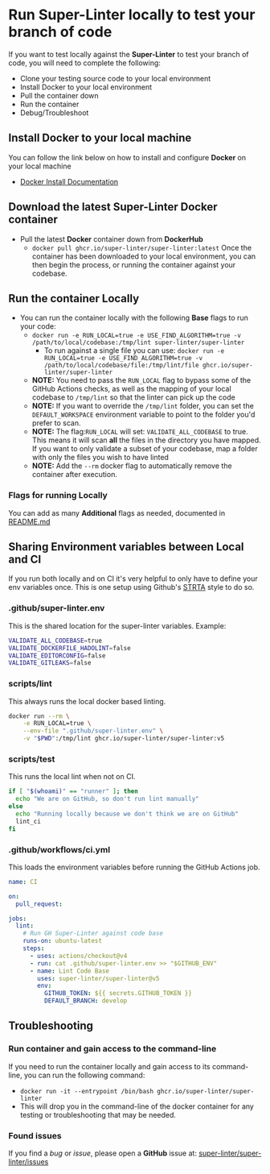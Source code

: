 # Run Super-Linter locally to test your branch of code

If you want to test locally against the **Super-Linter** to test your branch of code, you will need to complete the following:

- Clone your testing source code to your local environment
- Install Docker to your local environment
- Pull the container down
- Run the container
- Debug/Troubleshoot

## Install Docker to your local machine

You can follow the link below on how to install and configure **Docker** on your local machine

- [Docker Install Documentation](https://docs.docker.com/install/)

## Download the latest Super-Linter Docker container

- Pull the latest **Docker** container down from **DockerHub**
  - `docker pull ghcr.io/super-linter/super-linter:latest`
    Once the container has been downloaded to your local environment, you can then begin the process, or running the container against your codebase.

## Run the container Locally

- You can run the container locally with the following **Base** flags to run your code:
  - `docker run -e RUN_LOCAL=true -e USE_FIND_ALGORITHM=true -v /path/to/local/codebase:/tmp/lint super-linter/super-linter`
    - To run against a single file you can use: `docker run -e RUN_LOCAL=true -e USE_FIND_ALGORITHM=true -v /path/to/local/codebase/file:/tmp/lint/file ghcr.io/super-linter/super-linter`
  - **NOTE:** You need to pass the `RUN_LOCAL` flag to bypass some of the GitHub Actions checks, as well as the mapping of your local codebase to `/tmp/lint` so that the linter can pick up the code
  - **NOTE:** If you want to override the `/tmp/lint` folder, you can set the `DEFAULT_WORKSPACE` environment variable to point to the folder you'd prefer to scan.
  - **NOTE:** The flag:`RUN_LOCAL` will set: `VALIDATE_ALL_CODEBASE` to true. This means it will scan **all** the files in the directory you have mapped. If you want to only validate a subset of your codebase, map a folder with only the files you wish to have linted
  - **NOTE:** Add the `--rm` docker flag to automatically remove the container after execution.

### Flags for running Locally

You can add as many **Additional** flags as needed, documented in [README.md](../README.md#Environment-variables)

## Sharing Environment variables between Local and CI

If you run both locally and on CI it's very helpful to only have to define your env variables once. This is one setup using Github's [STRTA](https://github.com/github/scripts-to-rule-them-all) style to do so.

### .github/super-linter.env

This is the shared location for the super-linter variables. Example:

```bash
VALIDATE_ALL_CODEBASE=true
VALIDATE_DOCKERFILE_HADOLINT=false
VALIDATE_EDITORCONFIG=false
VALIDATE_GITLEAKS=false
```

### scripts/lint

This always runs the local docker based linting.

```bash
docker run --rm \
    -e RUN_LOCAL=true \
    --env-file ".github/super-linter.env" \
    -v "$PWD":/tmp/lint ghcr.io/super-linter/super-linter:v5
```

### scripts/test

This runs the local lint when not on CI.

```bash
if [ "$(whoami)" == "runner" ]; then
  echo "We are on GitHub, so don't run lint manually"
else
  echo "Running locally because we don't think we are on GitHub"
  lint_ci
fi
```

### .github/workflows/ci.yml

This loads the environment variables before running the GitHub Actions job.

```yaml
name: CI

on:
  pull_request:

jobs:
  lint:
    # Run GH Super-Linter against code base
    runs-on: ubuntu-latest
    steps:
      - uses: actions/checkout@v4
      - run: cat .github/super-linter.env >> "$GITHUB_ENV"
      - name: Lint Code Base
        uses: super-linter/super-linter@v5
        env:
          GITHUB_TOKEN: ${{ secrets.GITHUB_TOKEN }}
          DEFAULT_BRANCH: develop
```

## Troubleshooting

### Run container and gain access to the command-line

If you need to run the container locally and gain access to its command-line, you can run the following command:

- `docker run -it --entrypoint /bin/bash ghcr.io/super-linter/super-linter`
- This will drop you in the command-line of the docker container for any testing or troubleshooting that may be needed.

### Found issues

If you find a _bug_ or _issue_, please open a **GitHub** issue at: [super-linter/super-linter/issues](https://github.com/super-linter/super-linter/issues)
